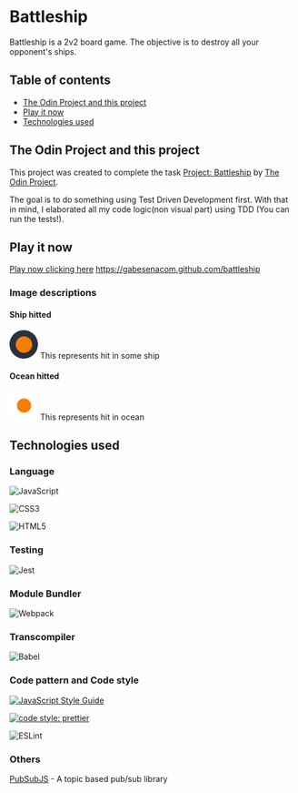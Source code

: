 # Battleship
Battleship is a 2v2 board game. The objective is to destroy all your opponent's ships.

## Table of contents

- [The Odin Project and this project](#the-odin-project-and-this-project)
- [Play it now](#play-it-now)
- [Technologies used](#technologies-used)

## The Odin Project and this project
This project was created to complete the task [Project: Battleship](https://www.theodinproject.com/paths/full-stack-javascript/courses/javascript/lessons/battleship) by [The Odin Project](https://www.theodinproject.com).

The goal is to do something using Test Driven Development first. With that in mind, I elaborated all my code logic(non visual part) using TDD (You can run the tests!).

## Play it now
[Play now clicking here](https://gabesenacom.github.com/battleship)
https://gabesenacom.github.com/battleship

### Image descriptions

#### Ship hitted
![Ship hitted](src/assets/ship-hitted.png)
This represents hit in some ship

#### Ocean hitted
![Ocean hitted](src/assets/ocean-hitted.png)
This represents hit in ocean

## Technologies used

### Language
![JavaScript](https://img.shields.io/badge/javascript-%23323330.svg?style=for-the-badge&logo=javascript&logoColor=%23F7DF1E)

![CSS3](https://img.shields.io/badge/css3-%231572B6.svg?style=for-the-badge&logo=css3&logoColor=white)

![HTML5](https://img.shields.io/badge/html5-%23E34F26.svg?style=for-the-badge&logo=html5&logoColor=white)

### Testing

![Jest](https://img.shields.io/badge/-jest-%23C21325?style=for-the-badge&logo=jest&logoColor=white)

### Module Bundler

![Webpack](https://img.shields.io/badge/webpack-%238DD6F9.svg?style=for-the-badge&logo=webpack&logoColor=black)

### Transcompiler
![Babel](https://img.shields.io/badge/Babel-F9DC3e?style=for-the-badge&logo=babel&logoColor=black)

### Code pattern and Code style
[![JavaScript Style Guide](https://cdn.rawgit.com/standard/standard/master/badge.svg)](https://github.com/standard/standard)

[![code style: prettier](https://img.shields.io/badge/code_style-prettier-ff69b4.svg?style=flat-square)](https://github.com/prettier/prettier)

![ESLint](https://img.shields.io/badge/ESLint-4B3263?style=for-the-badge&logo=eslint&logoColor=white)

### Others

[PubSubJS](https://github.com/mroderick/PubSubJS) - A topic based pub/sub library